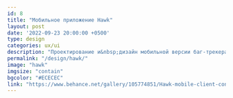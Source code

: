 ```yaml
---
id: 8
title: "Мобильное приложение Hawk"
layout: post
date: '2022-09-23 20:00:00 +0500'
type: design
categories: ux/ui
description: "Проектирование и&nbsp;дизайн мобильной версии баг-трекера. Сделано для CodeX."
permalink: "/design/hawk/"
image: "hawk"
imgsize: "contain"
bgcolor: "#ECECEC"
link: "https://www.behance.net/gallery/105774851/Hawk-mobile-client-concept"
---
```

